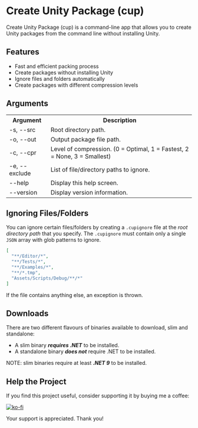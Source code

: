 # Create Unity Package (cup)

Create Unity Package (cup) is a command-line app that allows you to create Unity packages from the command line without
installing Unity.

## Features

- Fast and efficient packing process
- Create packages without installing Unity
- Ignore files and folders automatically
- Create packages with different compression levels

## Arguments

<table>
    <tr>
        <th>Argument</th>
        <th>Description</th>
    </tr>
    <tr>
        <td>-s, --src</td>
        <td>Root directory path.</td>
    </tr>
    <tr>
        <td>-o, --out</td>
        <td>Output package file path.</td>
    </tr>
    <tr>
        <td>-c, --cpr</td>
        <td>Level of compression. (0 = Optimal, 1 = Fastest, 2 = None, 3 = Smallest)</td>
    </tr>
    <tr>
        <td>-e, --exclude</td>
        <td>List of file/directory paths to ignore.</td>
    </tr>
    <tr>
        <td>--help</td>
        <td>Display this help screen.</td>
    </tr>
    <tr>
        <td>--version</td>
        <td>Display version information.</td>
    </tr>
</table>

## Ignoring Files/Folders

You can ignore certain files/folders by creating a `.cupignore` file at the *root directory path* that you specify.
The `.cupignore` must contain only a single `JSON` array with glob patterns to ignore.

```json
[
  "**/Editor/*",
  "**/Tests/*",
  "**/Examples/*",
  "**/*.tmp",
  "Assets/Scripts/Debug/**/*"
]
```

If the file contains anything else, an exception is thrown.

## Downloads

There are two different flavours of binaries available to download, slim and standalone:

- A slim binary ***requires .NET*** to be installed. 
- A standalone binary ***does not*** require .NET to be installed.

NOTE: slim binaries require at least ***.NET 9*** to be installed.

## Help the Project

If you find this project useful, consider supporting it by buying me a coffee:

[![ko-fi](https://ko-fi.com/img/githubbutton_sm.svg)](https://ko-fi.com/Q5Q361YW5)

Your support is appreciated. Thank you!
